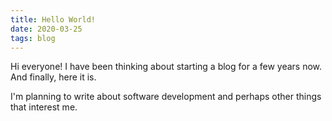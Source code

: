 ```yaml
---
title: Hello World!
date: 2020-03-25
tags: blog
---
```


Hi everyone! I have been thinking about starting a blog for a few years now. And finally, here it is.

I'm planning to write about software development and perhaps other things that interest me.

